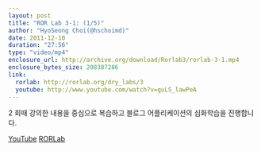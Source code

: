 ```yaml
---
layout: post
title: "ROR Lab 3-1: (1/5)"
author: "HyoSeong Choi(@hschoimd)"
date: 2011-12-10
duration: "27:56"
type: "video/mp4"
enclosure_url: http://archive.org/download/Rorlab3/rorlab-3-1.mp4
enclosure_bytes_size: 208387286
link:
  rorlab: http://rorlab.org/dry_labs/3
  youtube: http://www.youtube.com/watch?v=guLS_lawPeA
---
```


<p>2 회때 강의한 내용을 중심으로 복습하고 블로그 어플리케이션의 심화학습을 진행합니다.</p>

<div class="btn-group">
  <a class="btn btn-default btn-xs" href="{{ page.link.youtube }}">YouTube</a>
  <a class="btn btn-default btn-xs" href="{{ page.link.rorlab }}">RORLab</a>
</div>